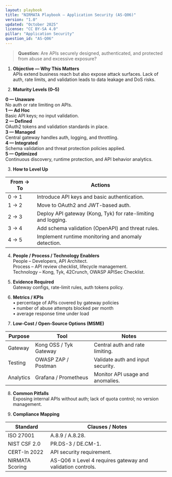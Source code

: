 ```yaml
---
layout: playbook
title: "NIRMATA Playbook — Application Security (AS-Q06)"
version: "1.0"
updated: "October 2025"
license: "CC BY-SA 4.0"
pillar: "Application Security"
question_id: "AS-Q06"
---
```


> **Question:** Are APIs securely designed, authenticated, and protected from abuse and excessive exposure?

1. **Objective — Why This Matters**  
APIs extend business reach but also expose attack surfaces. Lack of auth, rate limits, and validation leads to data leakage and DoS risks.

2. **Maturity Levels (0–5)**
<div class="levels-grid">
  <div class="level level-0"><strong>0 — Unaware</strong><br>No auth or rate limiting on APIs.</div>
  <div class="level level-1"><strong>1 — Ad Hoc</strong><br>Basic API keys; no input validation.</div>
  <div class="level level-2"><strong>2 — Defined</strong><br>OAuth2 tokens and validation standards in place.</div>
  <div class="level level-3"><strong>3 — Managed</strong><br>Central gateway handles auth, logging, and throttling.</div>
  <div class="level level-4"><strong>4 — Integrated</strong><br>Schema validation and threat protection policies applied.</div>
  <div class="level level-5"><strong>5 — Optimized</strong><br>Continuous discovery, runtime protection, and API behavior analytics.</div>
</div>

3. **How to Level Up**

| From → To | Actions |
|---|---|
| 0 → 1 | Introduce API keys and basic authentication. |
| 1 → 2 | Move to OAuth2 and JWT-based auth. |
| 2 → 3 | Deploy API gateway (Kong, Tyk) for rate-limiting and logging. |
| 3 → 4 | Add schema validation (OpenAPI) and threat rules. |
| 4 → 5 | Implement runtime monitoring and anomaly detection. |

4. **People / Process / Technology Enablers**  
People – Developers, API Architect.  
Process – API review checklist, lifecycle management.  
Technology – Kong, Tyk, 42Crunch, OWASP APISec Checklist.

5. **Evidence Required**  
Gateway configs, rate-limit rules, auth tokens policy.

6. **Metrics / KPIs**  
• percentage of APIs covered by gateway policies  
• number of abuse attempts blocked per month  
• average response time under load  

7. **Low-Cost / Open-Source Options (MSME)**  

| Purpose | Tool | Notes |
|---|---|---|
| Gateway | Kong OSS / Tyk Gateway | Central auth and rate limiting. |
| Testing | OWASP ZAP / Postman | Validate auth and input security. |
| Analytics | Grafana / Prometheus | Monitor API usage and anomalies. |

8. **Common Pitfalls**  
Exposing internal APIs without auth; lack of quota control; no version management.

9. **Compliance Mapping**

| Standard | Clauses / Notes |
|---|---|
| ISO 27001 | A.8.9 / A.8.28. |
| NIST CSF 2.0 | PR.DS-3 / DE.CM-1. |
| CERT-In 2022 | API security requirement. |
| NIRMATA Scoring | AS-Q06 ≥ Level 4 requires gateway and validation controls. |


